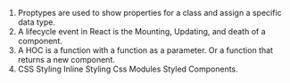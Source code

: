 1. Proptypes are used to show properties for a class and assign a specific data type. 
2. A lifecycle event in React is the Mounting, Updating, and death of a component. 
3. A HOC is a function with a function as a parameter. Or a function that returns a new component. 
4. CSS Styling
   Inline Styling
   Css Modules
   Styled Components.